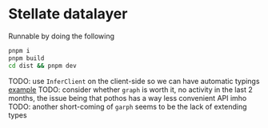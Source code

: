 # Stellate datalayer

Runnable by doing the following

```sh
pnpm i
pnpm build
cd dist && pnpm dev
```

TODO: use `InferClient` on the client-side so we can have automatic typings [example](https://garph.dev/docs/integration/client/gqty.html)
TODO: consider whether `graph` is worth it, no activity in the last 2 months, the issue being that pothos has a way less convenient API imho
TODO: another short-coming of `garph` seems to be the lack of extending types
